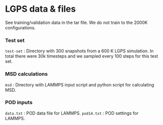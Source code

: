 # LGPS data & files

See training/validation data in the tar file. We do not train to the 2000K configurations.

### Test set

`test-set` : Directory with 300 snapshots from a 600 K LGPS simulation. In total there were 30k
             timesteps and we sampled every 100 steps for this test set.

### MSD calculations

`msd` : Directory with LAMMPS input script and python script for calculating MSD.

### POD inputs

`data.txt` : POD data file for LAMMPS.
`pod14.txt` : POD settings for LAMMPS.



